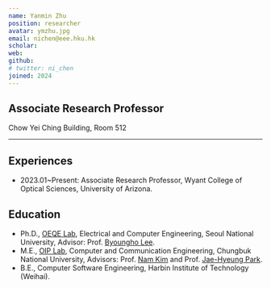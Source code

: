 ```yaml
---
name: Yanmin Zhu
position: researcher
avatar: ymzhu.jpg
email: nichen@eee.hku.hk
scholar: 
web: 
github: 
# twitter: ni_chen
joined: 2024
---
```





## Associate Research Professor

<i class="fa fa-building"></i> Chow Yei Ching Building, Room 512
 

<hr>

## Experiences
- 2023.01~Present: Associate Research Professor, Wyant College of Optical Sciences, University of Arizona.


## Education

- Ph.D., [OEQE Lab](http://oeqelab.snu.ac.kr/), Electrical and Computer Engineering, Seoul National University, Advisor: Prof. [Byoungho Lee](http://oeqelab.snu.ac.kr/PROF).
- M.E., [OIP Lab](http://osp.cbnu.ac.kr/), Computer and Communication Engineering, Chungbuk National University, Advisors: Prof. [Nam Kim](http://osp.cbnu.ac.kr/lab/pro.html) and Prof. [Jae-Hyeung Park](https://sites.google.com/view/3diplab).
- B.E., Computer Software Engineering, Harbin Institute of Technology (Weihai).

